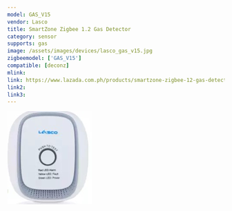 ```yaml
---
model: GAS_V15
vendor: Lasco
title: SmartZone Zigbee 1.2 Gas Detector
category: sensor
supports: gas
image: /assets/images/devices/lasco_gas_v15.jpg
zigbeemodel: ['GAS_V15']
compatible: [deconz]
mlink: 
link: https://www.lazada.com.ph/products/smartzone-zigbee-12-gas-detector-smartzone-zigbee-12-smart-gateway-controller-required-i269926812-s385659965.html?spm=a2o4l.seller.list.47.10d0665bVRSItN&mp=1
link2: 
link3: 
---
```

![Label](/assets/images/devices/lasco_gas_v15.jpg)
